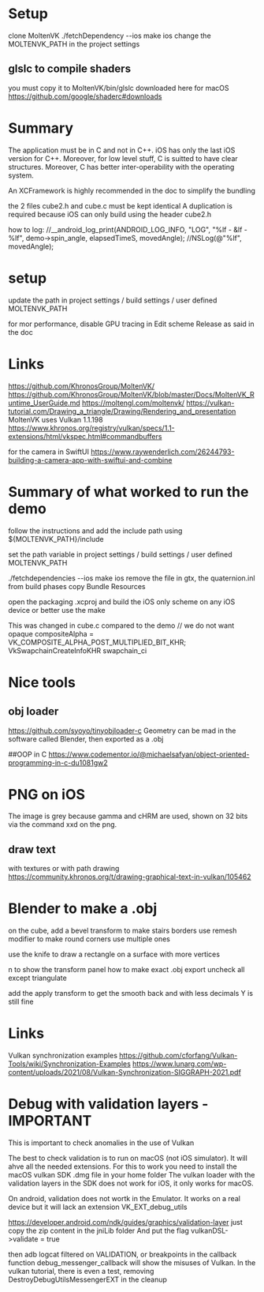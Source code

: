 
# Setup

clone MoltenVK
./fetchDependency --ios
make ios
change the MOLTENVK_PATH in the project settings

## glslc to compile shaders
you must copy it to MoltenVK/bin/glslc
downloaded here for macOS
https://github.com/google/shaderc#downloads

# Summary

The application must be in C and not in C++. iOS has only the last iOS version for C++.
Moreover, for low level stuff, C is suitted to have clear structures.
Moreover, C has better inter-operability with the operating system.

An XCFramework is highly recommended in the doc to simplify the bundling

the 2 files cube2.h and cube.c must be kept identical
A duplication is required because iOS can only build using the header cube2.h

how to log:
//__android_log_print(ANDROID_LOG_INFO, "LOG", "%lf - &lf - %lf", demo->spin_angle, elapsedTimeS, movedAngle);
//NSLog(@"%lf", movedAngle);

# setup

update the path in project settings / build settings / user defined
MOLTENVK_PATH

for mor performance, disable GPU tracing in Edit scheme Release as said in the doc

# Links

https://github.com/KhronosGroup/MoltenVK/
https://github.com/KhronosGroup/MoltenVK/blob/master/Docs/MoltenVK_Runtime_UserGuide.md
https://moltengl.com/moltenvk/
https://vulkan-tutorial.com/Drawing_a_triangle/Drawing/Rendering_and_presentation
MoltenVK uses Vulkan 1.1.198
https://www.khronos.org/registry/vulkan/specs/1.1-extensions/html/vkspec.html#commandbuffers

for the camera in SwiftUI
https://www.raywenderlich.com/26244793-building-a-camera-app-with-swiftui-and-combine

# Summary of what worked to run the demo

follow the instructions and add the include path using ${MOLTENVK_PATH}/include

set the path variable in project settings / build settings / user defined
MOLTENVK_PATH

./fetchdependencies --ios
make ios
remove the file in gtx, the quaternion.inl from build phases copy Bundle Resources

open the packaging .xcproj and build the iOS only scheme on any iOS device
or better use the make


This was changed in cube.c compared to the demo
// we do not want opaque
compositeAlpha = VK_COMPOSITE_ALPHA_POST_MULTIPLIED_BIT_KHR;
VkSwapchainCreateInfoKHR swapchain_ci

# Nice tools

## obj loader
https://github.com/syoyo/tinyobjloader-c
Geometry can be mad in the software called Blender, then exported as a .obj

##OOP in C
https://www.codementor.io/@michaelsafyan/object-oriented-programming-in-c-du1081gw2

# PNG on iOS
The image is grey because gamma and cHRM are used, shown on 32 bits via the command xxd on the png.

## draw text
with textures or with path drawing
https://community.khronos.org/t/drawing-graphical-text-in-vulkan/105462

# Blender to make a .obj
on the cube, add a bevel transform to make stairs borders
use remesh modifier to make round corners
use multiple ones

use the knife to draw a rectangle on a surface with more vertices

n to show the transform panel
how to make exact .obj export
uncheck all except triangulate

add the apply transform to get the smooth back and with less decimals Y is still fine

# Links

Vulkan synchronization examples
https://github.com/cforfang/Vulkan-Tools/wiki/Synchronization-Examples
https://www.lunarg.com/wp-content/uploads/2021/08/Vulkan-Synchronization-SIGGRAPH-2021.pdf

# Debug with validation layers - IMPORTANT

This is important to check anomalies in the use of Vulkan

The best to check validation is to run on macOS (not iOS simulator).
It will ahve all the needed extensions. For this to work you need to install the macOS vulkan SDK .dmg file in your home folder
The vulkan loader with the validation layers in the SDK does not work for iOS, it only works for macOS.

On android, validation does not wortk in the Emulator.
It works on a real device but it will lack an extension VK_EXT_debug_utils

https://developer.android.com/ndk/guides/graphics/validation-layer
just copy the zip content in the jniLib folder
And put the flag vulkanDSL->validate = true

then adb logcat filtered on VALIDATION, or breakpoints in the callback function debug_messenger_callback
will show the misuses of Vulkan.
In the vulkan tutorial, there is even a test, removing DestroyDebugUtilsMessengerEXT in the cleanup

